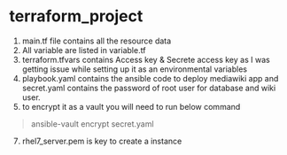 # terraform_project

1. main.tf file contains all the resource data
2. All variable are listed in variable.tf
3. terraform.tfvars contains Access key & Secrete access key as I was getting issue while setting up it as an environmental variables
4. playbook.yaml contains the ansible code to deploy mediawiki app and secret.yaml contains the password of root user for database and wiki user.
5. to encrypt it as a vault you will need to run below command
> ansible-vault encrypt secret.yaml
> 
7. rhel7_server.pem is key to create a instance
